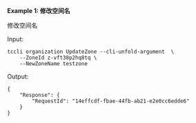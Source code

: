 **Example 1: 修改空间名**

修改空间名

Input: 

```
tccli organization UpdateZone --cli-unfold-argument  \
    --ZoneId z-vft38p2hq8tq \
    --NewZoneName testzone
```

Output: 
```
{
    "Response": {
        "RequestId": "14effcdf-fbae-44fb-ab21-e2e0cc6edde6"
    }
}
```

